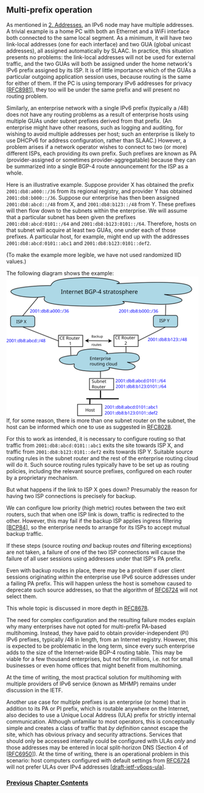 ## Multi-prefix operation

As mentioned in [2. Addresses](../2.%20IPv6%20Basic%20Technology/Addresses.md), an IPv6 node may have multiple addresses. A trivial example is a home PC with both an Ethernet and a WiFi interface both connected to the same local segment. As a minimum, it will have two link-local addresses (one for each interface) and two GUA (global unicast addresses), all assigned automatically by SLAAC. In practice, this situation presents no problems: the link-local addresses will not be used for external traffic, and the two GUAs will both be assigned under the home network's IPv6 prefix assigned by its ISP. It is of little importance which of the GUAs a particular outgoing application session uses, because routing is the same for either of them. If the PC is using temporary IPv6 addresses for privacy \[[RFC8981](https://www.rfc-editor.org/info/rfc8981)], they too will be under the same prefix and will present no routing problem.

Similarly, an enterprise network with a single IPv6 prefix (typically a /48) does not have any routing problems as a result of enterprise hosts using multiple GUAs under subnet prefixes derived from that prefix. (An enterprise might have other reasons, such as logging and auditing, for wishing to avoid multiple addresses per host; such an enterprise is likely to use DHCPv6 for address configuration, rather than SLAAC.) However, a problem arises if a network operator wishes to connect to two (or more) different ISPs, each providing its own prefix. Such prefixes are known as PA (provider-assigned or sometimes provider-aggregatable) because they can be summarized into a single BGP-4 route announcement for the ISP as a whole.

Here is an illustrative example. Suppose provider X has obtained the prefix ```2001:db8:a000::/36``` from its regional registry, and provider Y has obtained ```2001:db8:b000::/36```. Suppose our enterprise has then been assigned ```2001:db8:abcd::/48``` from X, and ```2001:db8:b123::/48``` from Y. These prefixes will then flow down to the subnets within the enterprise. We will assume that a particular subnet has been given the prefixes ```2001:db8:abcd:0101::/64``` and ```2001:db8:b123:0101::/64```. Therefore, hosts on that subnet will acquire at least two GUAs, one under each of those prefixes. A particular host, for example, might end up with the addresses ```2001:db8:abcd:0101::abc1``` and ```2001:db8:b123:0101::def2```.

(To make the example more legible, we have not used randomized IID values.)

The following diagram shows the example:
<img src="./multiPrefix.svg" alt="Routers and routing clouds as described above">
If, for some reason, there is more than one subnet router on the subnet, the host can be informed which one to use as suggested in [RFC8028](https://www.rfc-editor.org/info/rfc8028).

For this to work as intended, it is necessary to configure routing so that traffic from ```2001:db8:abcd:0101::abc1``` exits the site towards ISP X, and traffic from ```2001:db8:b123:0101::def2``` exits towards ISP Y. Suitable source routing rules in the subnet router and the rest of the enterprise routing cloud will do it. Such source routing rules typically have to be set up as routing policies, including the relevant source prefixes, configured on each router by a proprietary mechanism.

But what happens if the link to ISP X goes down? Presumably the reason for having two ISP connections is precisely for backup.

We can configure low priority (high metric) routes between the two exit routers, such that when one ISP link is down, traffic is redirected to the other. However, this may fail if the backup ISP applies ingress filtering \[[BCP84](https://www.rfc-editor.org/info/bcp84)], so the enterprise needs to arrange for its ISPs to accept mutual backup traffic.

If these steps (source routing *and* backup routes *and* filtering exceptions) are not taken, a failure of one of the two ISP connections will cause the failure of all user sessions using addresses under that ISP's PA prefix.

Even with backup routes in place, there may be a problem if user client sessions originating *within* the enterprise use IPv6 source addresses under a failing PA prefix. This will happen unless the host is somehow caused to deprecate such source addresses, so that the algorithm of [RFC6724](https://www.rfc-editor.org/info/rfc6724) will not select them.

This whole topic is discussed in more depth in [RFC8678](https://www.rfc-editor.org/info/rfc8678).

The need for complex configuration and the resulting failure modes explain why many enterprises have not opted for multi-prefix PA-based multihoming. Instead, they have paid to obtain provider-independent (PI) IPv6 prefixes, typically /48 in length, from an Internet registry. However, this is expected to be problematic in the long term, since every such enterprise adds to the size of the Internet-wide BGP-4 routing table. This may be viable for a few thousand enterprises, but not for millions, i.e. not for small businesses or even home offices that might benefit from multihoming.

At the time of writing, the most practical solution for multihoming with multiple providers of IPv6 service (known as MHMP) remains under discussion in the IETF.

Another use case for multiple prefixes is an enterprise (or home) that in addition to its PA or PI prefix, which is routable anywhere on the Internet, also decides to use a Unique Local Address (ULA) prefix for strictly internal communication. Although unfamiliar to most operators, this is conceptually simple and creates a class of traffic that *by definition* cannot escape the site, which has obvious privacy and security attractions. Services that should only be accessed internally could be configured with ULAs *only* and those addresses may be entered in local split-horizon DNS (Section 4 of \[[RFC6950](https://www.rfc-editor.org/info/rfc6950)]). At the time of writing, there is an operational problem in this scenario: host computers configured with default settings from [RFC6724](https://www.rfc-editor.org/info/rfc6724) will not prefer ULAs over IPv4 addresses \[[draft-ietf-v6ops-ula](https://datatracker.ietf.org/doc/draft-ietf-v6ops-ula/)].

<!-- Link lines generated automatically; do not delete -->
### [<ins>Previous</ins>](Security%20operation.md) [<ins>Chapter Contents</ins>](6.%20Management%20and%20Operations.md)
